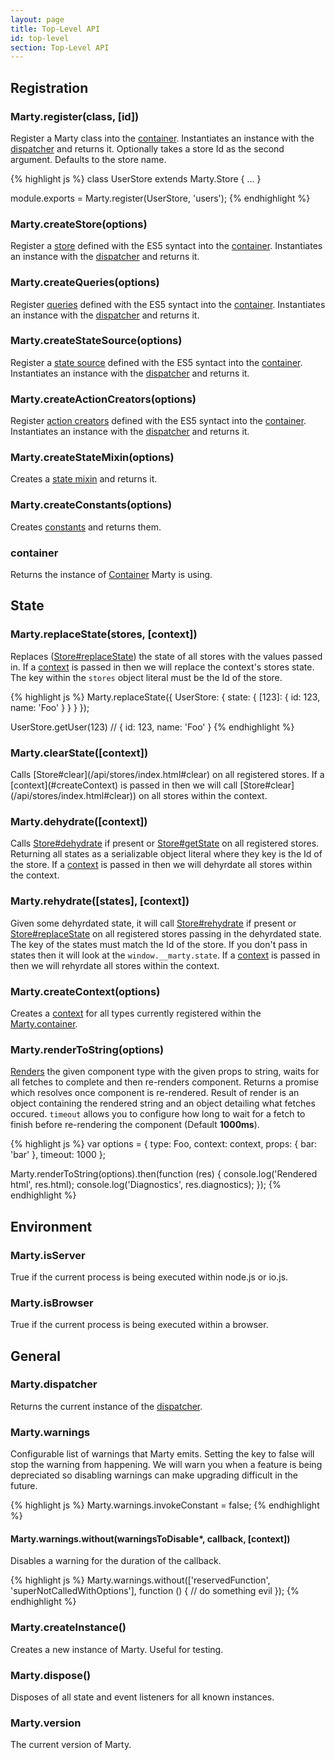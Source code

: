 ```yaml
---
layout: page
title: Top-Level API
id: top-level
section: Top-Level API
---
```


<h2 id="registration">Registration</h2>

<h3 id="register">Marty.register(class, [id])</h3>

Register a Marty class into the [container](#container). Instantiates an instance with the [dispatcher](/api/dispatcher/index.html#default) and returns it. Optionally takes a store Id as the second argument. Defaults to the store name.

{% highlight js %}
class UserStore extends Marty.Store {
  ...
}

module.exports = Marty.register(UserStore, 'users');
{% endhighlight %}

<h3 id="createStore">Marty.createStore(options)</h3>

Register a [store](/api/stores/index.html) defined with the ES5 syntact into the [container](#container). Instantiates an instance with the [dispatcher](/api/dispatcher/index.html#default) and returns it.

<h3 id="createQueries">Marty.createQueries(options)</h3>

Register [queries](/api/queries/index.html) defined with the ES5 syntact into the [container](#container). Instantiates an instance with the [dispatcher](/api/dispatcher/index.html#default) and returns it.

<h3 id="createStateSource">Marty.createStateSource(options)</h3>

Register a [state source](/api/state-source/index.html) defined with the ES5 syntact into the [container](#container). Instantiates an instance with the [dispatcher](/api/dispatcher/index.html#default) and returns it.

<h3 id="createActionCreators">Marty.createActionCreators(options)</h3>

Register [action creators](/api/action-creators/index.html) defined with the ES5 syntact into the [container](#container). Instantiates an instance with the [dispatcher](/api/dispatcher/index.html#default) and returns it.

<h3 id="createStateMixin">Marty.createStateMixin(options)</h3>

Creates a [state mixin](/guides/state-mixin/index.html) and returns it.

<h3 id="createConstants">Marty.createConstants(options)</h3>

Creates [constants](/guides/constants/index.html) and returns them.

<h3 id="container">container</h3>

Returns the instance of [Container](/api/container/index.html) Marty is using.

<h2 id="state">State</h2>
<h3 id="replaceState">Marty.replaceState(stores, [context])</h3>

Replaces ([Store#replaceState](/api/stores/index.html#replaceState)) the state of all stores with the values passed in. If a [context](#createContext) is passed in then we will replace the context's stores state. The key within the ``stores`` object literal must be the Id of the store.

{% highlight js %}
Marty.replaceState({
  UserStore: {
    state: {
      [123]: { id: 123, name: 'Foo' }
    }
  }
});

UserStore.getUser(123) // { id: 123, name: 'Foo' }
{% endhighlight %}

<h3 id="clearState">Marty.clearState([context])</h3>
Calls [Store#clear](/api/stores/index.html#clear) on all registered stores. If a [context](#createContext) is passed in then we will call  [Store#clear](/api/stores/index.html#clear)) on all stores within the context.

<h3 id="dehydrate">Marty.dehydrate([context])</h3>

Calls [Store#dehydrate](/api/stores/index.html#dehydrate) if present or [Store#getState](/api/stores/index.html#getState) on all registered stores. Returning all states as a serializable object literal where they key is the Id of the store. If a [context](#createContext) is passed in then we will dehyrdate all stores within the context.

<h3 id="rehydrate">Marty.rehydrate([states], [context])</h3>

Given some dehyrdated state, it will call [Store#rehydrate](/api/stores/index.html#rehydrate) if present or [Store#replaceState](/api/stores/index.html#replaceState) on all registered stores passing in the dehyrdated state. The key of the states must match the Id of the store. If you don't pass in states then it will look at the ``window.__marty.state``. If a [context](#createContext) is passed in then we will rehyrdate all stores within the context.

<h3 id="createContext">Marty.createContext(options)</h3>

Creates a [context](/api/context/index.html) for all types currently registered within the [Marty.container](#container).

<h3 id="renderToString">Marty.renderToString(options)</h3>

[Renders](http://facebook.github.io/react/docs/top-level-api.html#react.rendertostring) the given component type with the given props to string, waits for all fetches to complete and then re-renders component. Returns a promise which resolves once component is re-rendered. Result of render is an object containing the rendered string and an object detailing what fetches occured. ``timeout`` allows you to configure how long to wait for a fetch to finish before re-rendering the component (Default **1000ms**).

{% highlight js %}
var options = {
  type: Foo,
  context: context,
  props: { bar: 'bar' },
  timeout: 1000
};

Marty.renderToString(options).then(function (res) {
  console.log('Rendered html', res.html);
  console.log('Diagnostics', res.diagnostics);
});
{% endhighlight %}

<h2 id="environment">Environment</h2>
<h3 id="isServer">Marty.isServer</h3>

True if the current process is being executed within node.js or io.js.

<h3 id="isBrowser">Marty.isBrowser</h3>

True if the current process is being executed within a browser.

<h2 id="general">General</h2>
<h3 id="dispatcher">Marty.dispatcher</h3>

Returns the current instance of the [dispatcher](/api/dispatcher/index.html).

<h3 id="warnings">Marty.warnings</h3>

Configurable list of warnings that Marty emits. Setting the key to false will stop the warning from happening. We will warn you when a feature is being depreciated so disabling warnings can make upgrading difficult in the future.

{% highlight js %}
Marty.warnings.invokeConstant = false;
{% endhighlight %}

<h4 id="withoutWarning">Marty.warnings.without(warningsToDisable*, callback, [context])</h4>

Disables a warning for the duration of the callback.

{% highlight js %}
Marty.warnings.without(['reservedFunction', 'superNotCalledWithOptions'], function () {
  // do something evil
});
{% endhighlight %}

<h3 id="createInstance">Marty.createInstance()</h3>

Creates a new instance of Marty. Useful for testing.

<h3 id="dispose">Marty.dispose()</h3>

Disposes of all state and event listeners for all known instances.

<h3 id="version">Marty.version</h3>

The current version of Marty.